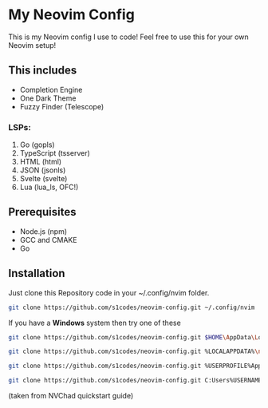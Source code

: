# My Neovim Config
This is my Neovim config I use to code!
Feel free to use this for your own Neovim setup!

## This includes
- Completion Engine 
- One Dark Theme
- Fuzzy Finder (Telescope)
### LSPs:
 1. Go (gopls) 
 1. TypeScript (tsserver)
 1. HTML (html)
 1. JSON (jsonls)
 1. Svelte (svelte)
 1. Lua (lua_ls, OFC!)

## Prerequisites

- Node.js (npm)
- GCC and CMAKE
- Go

## Installation

Just clone this Repository code in your ~/.config/nvim folder.

```bash
git clone https://github.com/s1codes/neovim-config.git ~/.config/nvim
```

If you have a **Windows** system then try one of these

```bash
git clone https://github.com/s1codes/neovim-config.git $HOME\AppData\Local\nvim

git clone https://github.com/s1codes/neovim-config.git %LOCALAPPDATA%\nvim 

git clone https://github.com/s1codes/neovim-config.git %USERPROFILE%AppDataLocal\nvim 

git clone https://github.com/s1codes/neovim-config.git C:Users%USERNAME%AppDataLocal\nvim
```
(taken from NVChad quickstart guide)
